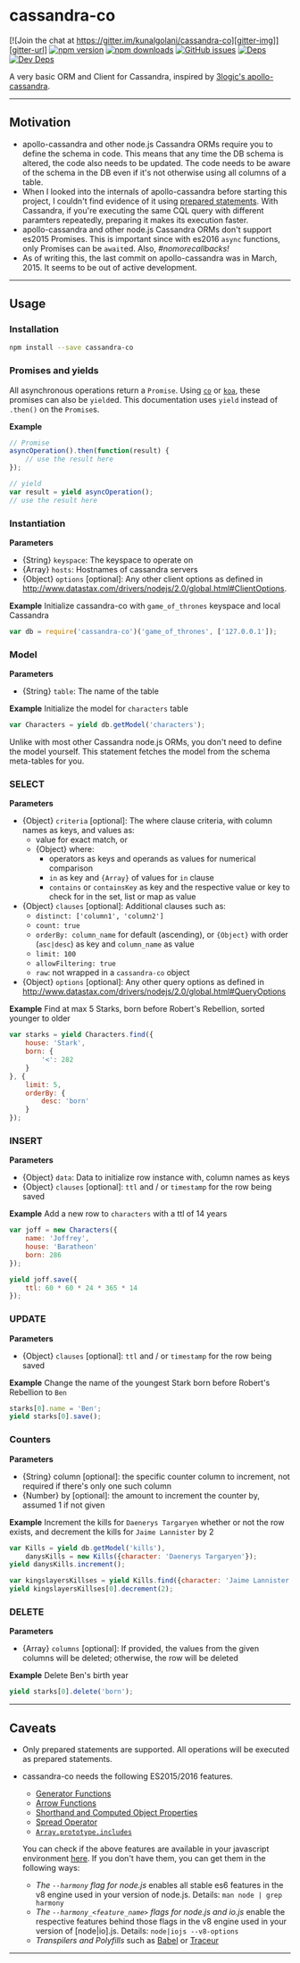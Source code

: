 # cassandra-co

[![Join the chat at https://gitter.im/kunalgolani/cassandra-co][gitter-img]][gitter-url]
[![npm version][version-img]][npm-url]
[![npm downloads][downloads-img]][npm-url]
[![GitHub issues][issues-img]][issues-url]
[![Deps][deps-img]][deps-url]
[![Dev Deps][devDeps-img]][deps-url]


A very basic ORM and Client for Cassandra, inspired by [3logic's apollo-cassandra](https://github.com/3logic/apollo-cassandra/).

---

## Motivation
- apollo-cassandra and other node.js Cassandra ORMs require you to define the schema in code. This means that any time the DB schema is altered, the code also needs to be updated. The code needs to be aware of the schema in the DB even if it's not otherwise using all columns of a table.
- When I looked into the internals of apollo-cassandra before starting this project, I couldn't find evidence of it using [prepared statements](http://docs.datastax.com/en/developer/nodejs-driver/2.1/nodejs-driver/reference/threeSimpleRules.html?scroll=three-simple-rules__prepared-statement-section). With Cassandra, if you're executing the same CQL query with different paramters repeatedly, preparing it makes its execution faster.
- apollo-cassandra and other node.js Cassandra ORMs don't support es2015 Promises. This is important since with es2016 `async` functions, only Promises can be `await`ed. Also, _#nomorecallbacks!_
- As of writing this, the last commit on apollo-cassandra was in March, 2015. It seems to be out of active development.

---

## Usage

### Installation
```bash
npm install --save cassandra-co
```

### Promises and yields
All asynchronous operations return a `Promise`.  Using [`co`](https://github.com/tj/co) or [`koa`](koajs.com), these promises can also be `yield`ed. This documentation uses `yield` instead of `.then()` on the `Promise`s.

__Example__
```js
// Promise
asyncOperation().then(function(result) {
    // use the result here
});

// yield
var result = yield asyncOperation();
// use the result here
```

### Instantiation
__Parameters__
- {String} `keyspace`: The keyspace to operate on
- {Array} `hosts`: Hostnames of cassandra servers
- {Object} `options` [optional]: Any other client options as defined in http://www.datastax.com/drivers/nodejs/2.0/global.html#ClientOptions.

__Example__ Initialize cassandra-co with `game_of_thrones` keyspace and local Cassandra
```js
var db = require('cassandra-co')('game_of_thrones', ['127.0.0.1']);
```

### Model
__Parameters__
- {String} `table`: The name of the table

__Example__ Initialize the model for `characters` table
```js
var Characters = yield db.getModel('characters');
```

Unlike with most other Cassandra node.js ORMs, you don't need to define the model yourself. This statement fetches the model from the schema meta-tables for you.

### SELECT
__Parameters__
- {Object} `criteria` [optional]: The where clause criteria, with column names as keys, and values as:
    + value for exact match, or
    + {Object} where:
        * operators as keys and operands as values for numerical comparison
        * `in` as key and `{Array}` of values for `in` clause
        * `contains` or `containsKey` as key and the respective value or key to check for in the set, list or map as value
- {Object} `clauses` [optional]: Additional clauses such as:
    + `distinct: ['column1', 'column2']`
    + `count: true`
    + `orderBy: column_name` for default (ascending), or `{Object}` with order (`asc|desc`) as key and `column_name` as value
    + `limit: 100`
    + `allowFiltering: true`
    + `raw`: not wrapped in a `cassandra-co` object
- {Object} `options` [optional]: Any other query options as defined in http://www.datastax.com/drivers/nodejs/2.0/global.html#QueryOptions

__Example__ Find at max 5 Starks, born before Robert's Rebellion, sorted younger to older
```js
var starks = yield Characters.find({
    house: 'Stark',
    born: {
        '<': 282
    }
}, {
    limit: 5,
    orderBy: {
        desc: 'born'
    }
});
```

### INSERT
__Parameters__
- {Object} `data`: Data to initialize row instance with, column names as keys
- {Object} `clauses` [optional]: `ttl` and / or `timestamp` for the row being saved

__Example__ Add a new row to `characters` with a ttl of 14 years
```js
var joff = new Characters({
    name: 'Joffrey',
    house: 'Baratheon'
    born: 286
});

yield joff.save({
    ttl: 60 * 60 * 24 * 365 * 14
});
```

### UPDATE
__Parameters__
- {Object} `clauses` [optional]: `ttl` and / or `timestamp` for the row being saved

__Example__ Change the name of the youngest Stark born before Robert's Rebellion to `Ben`
```js
starks[0].name = 'Ben';
yield starks[0].save();
```

### Counters
__Parameters__
- {String} column [optional]: the specific counter column to increment, not required if there's only one such column
- {Number} by [optional]: the amount to increment the counter by, assumed 1 if not given

__Example__ Increment the kills for `Daenerys Targaryen` whether or not the row exists, and decrement the kills for `Jaime Lannister` by 2
```js
var Kills = yield db.getModel('kills'),
    danysKills = new Kills({character: 'Daenerys Targaryen'});
yield danysKills.increment();

var kingslayersKillses = yield Kills.find({character: 'Jaime Lannister'});
yield kingslayersKillses[0].decrement(2);
```

### DELETE
__Parameters__
- {Array} `columns` [optional]: If provided, the values from the given columns will be deleted; otherwise, the row will be deleted

__Example__ Delete Ben's birth year
```js
yield starks[0].delete('born');
```

---

## Caveats
- Only prepared statements are supported. All operations will be executed as prepared statements.
- cassandra-co needs the following ES2015/2016 features.
    + [Generator Functions](http://davidwalsh.name/es6-generators)
    + [Arrow Functions](https://developer.mozilla.org/en-US/docs/Web/JavaScript/Reference/Functions/Arrow_functions)
    + [Shorthand and Computed Object Properties](https://developer.mozilla.org/en-US/docs/Web/JavaScript/Reference/Operators/Object_initializer#New_notations_in_ECMAScript_2015)
    + [Spread Operator](https://developer.mozilla.org/en-US/docs/Web/JavaScript/Reference/Operators/Spread_operator)
    + [`Array.prototype.includes`](https://developer.mozilla.org/en-US/docs/Web/JavaScript/Reference/Global_Objects/Array/includes)

    You can check if the above features are available in your javascript environment [here](http://kangax.github.io/compat-table/es6/). If you don't have them, you can get them in the following ways:
    + _The `--harmony` flag for node.js_ enables all stable es6 features in the v8 engine used in your version of node.js. Details: `man node | grep harmony`
    + _The `--harmony_<feature_name>` flags for node.js and io.js_ enable the respective features behind those flags in the v8 engine used in your version of [node|io].js. Details: `node|iojs --v8-options`
    + _Transpilers and Polyfills_ such as [Babel](babeljs.io) or [Traceur](https://github.com/google/traceur-compiler)

---

[gitter-img]: https://badges.gitter.im/kunalgolani/cassandra-co.svg
[gitter-url]: https://gitter.im/kunalgolani/cassandra-co?utm_source=badge&utm_medium=badge&utm_campaign=pr-badge&utm_content=badge
[version-img]: https://img.shields.io/npm/v/cassandra-co.svg
[npm-url]: https://www.npmjs.com/package/cassandra-co
[downloads-img]: https://img.shields.io/npm/dt/cassandra-co.svg
[issues-img]: https://img.shields.io/github/issues-raw/kunalgolani/cassandra-co.svg?maxAge=2592000
[issues-url]: https://github.com/kunalgolani/cassandra-co/issues
[deps-img]: https://img.shields.io/david/kunalgolani/cassandra-co.svg
[devDeps-img]: https://img.shields.io/david/dev/kunalgolani/cassandra-co.svg
[deps-url]: https://github.com/kunalgolani/cassandra-co/blob/master/package.json